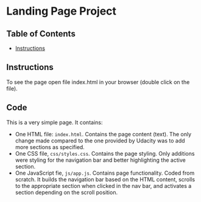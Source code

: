 # Landing Page Project

## Table of Contents

* [Instructions](#instructions)

## Instructions

To see the page open file index.html in your browser (double click on the file).

## Code

This is a very simple page. It contains:
- One HTML file: `index.html`. Contains the page content (text). The only change made compared to the one provided by Udacity was to add more sections as specified.
- One CSS file, `css/styles.css`. Contains the page styling. Only additions were styling for the navigation bar and better highlighting the active section.
- One JavaScript fie, `js/app.js`. Contains page functionality. Coded from scratch. It builds the navigation bar based on the HTML content, scrolls to the appropriate section when clicked in the nav bar, and activates a section depending on the scroll position.
